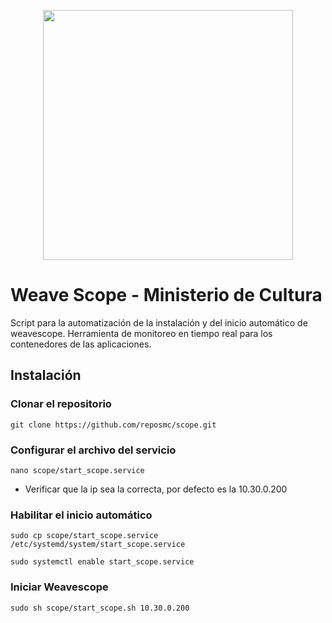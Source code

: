 <p align="center"><a href="https://laravel.com" target="_blank"><img src="https://www.cultura.gob.sv/wp-content/uploads/2021/06/MinisterioCultura.png" width="400"></a></p>

# Weave Scope - Ministerio de Cultura

Script para la automatización de la instalación y del inicio automático de weavescope. Herramienta de monitoreo en tiempo real para los contenedores de las aplicaciones.

## Instalación 

### Clonar el repositorio

    git clone https://github.com/reposmc/scope.git

### Configurar el archivo del servicio

    nano scope/start_scope.service

- Verificar que la ip sea la correcta, por defecto es la 10.30.0.200

### Habilitar el inicio automático

    sudo cp scope/start_scope.service /etc/systemd/system/start_scope.service

    sudo systemctl enable start_scope.service

### Iniciar Weavescope

    sudo sh scope/start_scope.sh 10.30.0.200

